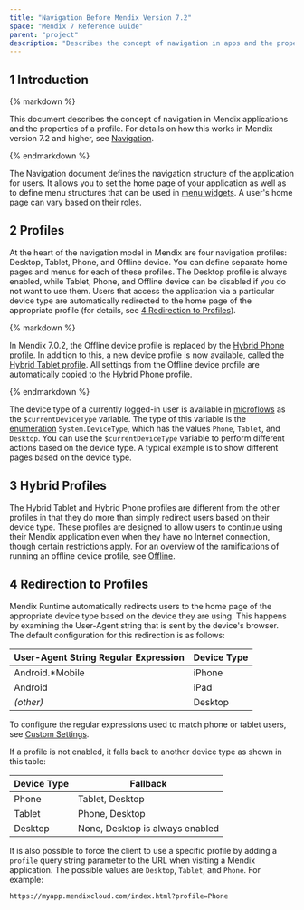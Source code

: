 ```yaml
---
title: "Navigation Before Mendix Version 7.2"
space: "Mendix 7 Reference Guide"
parent: "project"
description: "Describes the concept of navigation in apps and the properties of a profile for Mendix versions 7.0 and 7.1."
---
```


## 1 Introduction

<div class="alert alert-info">{% markdown %}

This document describes the concept of navigation in Mendix applications and the properties of a profile. For details on how this works in Mendix version 7.2 and higher, see [Navigation](navigation).

{% endmarkdown %}</div>

The Navigation document defines the navigation structure of the application for users. It allows you to set the home page of your application as well as to define menu structures that can be used in [menu widgets](menu-widgets). A user's home page can vary based on their [roles](user-roles).

## 2 Profiles

At the heart of the navigation model in Mendix are four navigation profiles: Desktop, Tablet, Phone, and Offline device. You can define separate home pages and menus for each of these profiles. The Desktop profile is always enabled, while Tablet, Phone, and Offline device can be disabled if you do not want to use them. Users that access the application via a particular device type are automatically redirected to the home page of the appropriate profile (for details, see [4 Redirection to Profiles](#Redirection)).

<div class="alert alert-info">{% markdown %}

In Mendix 7.0.2, the Offline device profile is replaced by the [Hybrid Phone profile](hybrid-phone-profile). In addition to this, a new device profile is now available, called the [Hybrid Tablet profile](hybrid-tablet-profile). All settings from the Offline device profile are automatically copied to the Hybrid Phone profile.

{% endmarkdown %}</div>

The device type of a currently logged-in user is available in [microflows](microflows) as the `$currentDeviceType` variable. The type of this variable is the [enumeration](enumerations) `System.DeviceType`, which has the values `Phone`, `Tablet`, and `Desktop`. You can use the `$currentDeviceType` variable to perform different actions based on the device type. A typical example is to show different pages based on the device type.

## 3 Hybrid Profiles

The Hybrid Tablet and Hybrid Phone profiles are different from the other profiles in that they do more than simply redirect users based on their device type. These profiles are designed to allow users to continue using their Mendix application even when they have no Internet connection, though certain restrictions apply. For an overview of the ramifications of running an offline device profile, see [Offline](offline).

## 4 Redirection to Profiles<a name="Redirection"></a>

Mendix Runtime automatically redirects users to the home page of the appropriate device type based on the device they are using. This happens by examining the User-Agent string that is sent by the device's browser. The default configuration for this redirection is as follows:

| User-Agent String Regular Expression | Device Type |
| --- | --- |
| Android.*Mobile|iPhone|iPod|BlackBerry | Phone |
| Android|iPad | Tablet |
| _(other)_ | Desktop |

To configure the regular expressions used to match phone or tablet users, see [Custom Settings](custom-settings).

If a profile is not enabled, it falls back to another device type as shown in this table:

| Device Type | Fallback |
| --- | --- |
| Phone | Tablet, Desktop |
| Tablet | Phone, Desktop |
| Desktop | None, Desktop is always enabled |

It is also possible to force the client to use a specific profile by adding a `profile` query string parameter to the URL when visiting a Mendix application. The possible values are `Desktop`, `Tablet`, and `Phone`. For example:

```html
https://myapp.mendixcloud.com/index.html?profile=Phone

```
